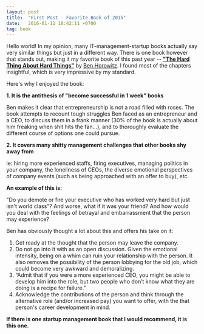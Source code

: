 ```yaml
---
layout: post
title:  "First Post - Favorite Book of 2015"
date:   2016-01-11 18:42:11 +0700
tag: book 
---
```

Hello world! In my opinion, many IT-management-startup books actually say very similar things but just in a different way. There is one book however that stands out, 
making it my favorite book of this past year -- **["The Hard Thing About Hard Things"][hard-thing]** by [Ben Horowitz][ben]. 
I found most of the chapters insightful, which is very impressive by my standard. 

Here's why I enjoyed the book: 

**1. It is the antithesis of "become successful in 1 week" books**

Ben makes it clear that entrepreneurship is not a road filled with roses. The book attempts to recount tough struggles Ben faced as an entrepreneur and a CEO, to discuss them 
in a frank manner (30% of the book is actually about him freaking when shit hits the fan...), and to thoroughly evaluate the different course of options one could pursue. 

**2. It covers many shitty management challenges that other books shy away from**

ie: hiring more experienced staffs, firing executives, managing politics in your company, the loneliness of CEOs, the diverse emotional perspectives of company events (such as being approached with an offer to buy), etc. 

**An example of this is:**
        
"Do you demote or fire your executive who has worked very hard but just isn't world class"? 
And worse, what if it was your friend? And how would you deal with the feelings of betrayal and embarrassment that the person may experience?

Ben has obviously thought a lot about this and offers his take on it:

1. Get ready at the thought that the person may leave the company. 
2. Do not go into it with as an open discussion. Given the emotional intensity, being on a whim can ruin your relationship
with the person. It also removes the possibility of the person lobbying for the old job, which could become very awkward and 
demoralizing. 
3. “Admit that if you were a more experienced CEO, you might be able to develop him into the role, but two people who don’t know what they are doing is a recipe for failure.”
4. Acknowledge the contributions of the person and think through the alternative role (and/or increased pay) you want to offer, with the that person's career development in mind. 


**If there is one startup management book that I would recommend, it is this one.**

[hard-thing]: http://www.amazon.com/The-Hard-Thing-About-Things/dp/0062273205
[ben]: http://www.bhorowitz.com/ 


